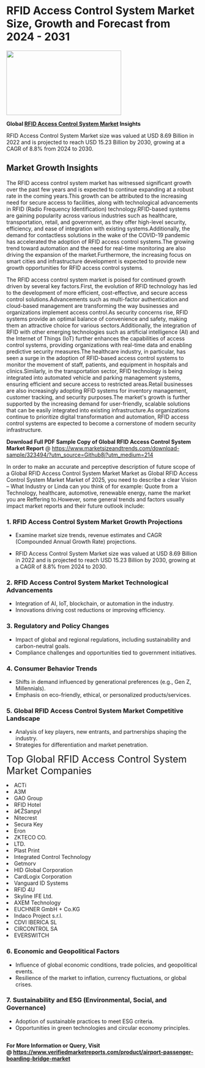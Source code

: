 <H1>RFID Access Control System Market Size, Growth and Forecast from 2024 - 2031</H1><img class="aligncenter size-medium wp-image-584254" src="https://thirdeyenews.in/wp-content/uploads/2024/09/Global-Market-Research-300x168.jpeg" alt="" width="300" height="168" /><p><strong>Global&nbsp;<a href="https://www.marketsizeandtrends.com/download-sample/323494/?utm_source=Github8j?utm_medium=214">RFID Access Control System Market</a> Insights</strong></p><p>RFID Access Control System Market size was valued at USD 8.69 Billion in 2022 and is projected to reach USD 15.23 Billion by 2030, growing at a CAGR of 8.8% from 2024 to 2030.</p><p><h2>Market Growth Insights</h2> <p>The RFID access control system market has witnessed significant growth over the past few years and is expected to continue expanding at a robust rate in the coming years.This growth can be attributed to the increasing need for secure access to facilities, along with technological advancements in RFID (Radio Frequency Identification) technology.RFID-based systems are gaining popularity across various industries such as healthcare, transportation, retail, and government, as they offer high-level security, efficiency, and ease of integration with existing systems.Additionally, the demand for contactless solutions in the wake of the COVID-19 pandemic has accelerated the adoption of RFID access control systems.The growing trend toward automation and the need for real-time monitoring are also driving the expansion of the market.Furthermore, the increasing focus on smart cities and infrastructure development is expected to provide new growth opportunities for RFID access control systems.</p> <p>The RFID access control system market is poised for continued growth driven by several key factors.First, the evolution of RFID technology has led to the development of more efficient, cost-effective, and secure access control solutions.Advancements such as multi-factor authentication and cloud-based management are transforming the way businesses and organizations implement access control.As security concerns rise, RFID systems provide an optimal balance of convenience and safety, making them an attractive choice for various sectors.Additionally, the integration of RFID with other emerging technologies such as artificial intelligence (AI) and the Internet of Things (IoT) further enhances the capabilities of access control systems, providing organizations with real-time data and enabling predictive security measures.The healthcare industry, in particular, has seen a surge in the adoption of RFID-based access control systems to monitor the movement of staff, patients, and equipment in hospitals and clinics.Similarly, in the transportation sector, RFID technology is being integrated into automated vehicle and parking management systems, ensuring efficient and secure access to restricted areas.Retail businesses are also increasingly adopting RFID systems for inventory management, customer tracking, and security purposes.The market's growth is further supported by the increasing demand for user-friendly, scalable solutions that can be easily integrated into existing infrastructure.As organizations continue to prioritize digital transformation and automation, RFID access control systems are expected to become a cornerstone of modern security infrastructure.<p><span class=""><strong>Download Full PDF Sample Copy of Global RFID Access Control System Market Report</strong> @ <a href="https://www.marketsizeandtrends.com/download-sample/323494/?utm_source=Github8j?utm_medium=214" target="_blank">https://www.marketsizeandtrends.com/download-sample/323494/?utm_source=Github8j?utm_medium=214</a></span></p><p>In order to make an accurate and perceptive description of future scope of a Global&nbsp;RFID Access Control System Market Market as Global&nbsp;RFID Access Control System Market Market of 2025, you need to describe a clear Vision &ndash; What Industry or Linda can you think of for example: Quote from a Technology, healthcare, automotive, renewable energy, name the market you are Reffering to.However, some general trends and factors usually impact market reports and their future outlook include:</p><h3>1.&nbsp;<strong>RFID Access Control System Market Growth Projections</strong></h3><ul><li>Examine market size trends, revenue estimates and CAGR (Compounded Annual Growth Rate) projections.</li><li><p>RFID Access Control System Market size was valued at USD 8.69 Billion in 2022 and is projected to reach USD 15.23 Billion by 2030, growing at a CAGR of 8.8% from 2024 to 2030.</p></li></ul><h3>2.&nbsp;<strong>RFID Access Control System Market Technological Advancements</strong></h3><ul><li>Integration of AI, IoT, blockchain, or automation in the industry.</li><li>Innovations driving cost reductions or improving efficiency.</li></ul><h3>3.&nbsp;<strong>Regulatory and Policy Changes</strong></h3><ul><li>Impact of global and regional regulations, including sustainability and carbon-neutral goals.</li><li>Compliance challenges and opportunities tied to government initiatives.</li></ul><h3>4.&nbsp;<strong>Consumer Behavior Trends</strong></h3><ul><li>Shifts in demand influenced by generational preferences (e.g., Gen Z, Millennials).</li><li>Emphasis on eco-friendly, ethical, or personalized products/services.</li></ul><h3>5.&nbsp;<strong>Global RFID Access Control System Market Competitive Landscape</strong></h3><ul><li>Analysis of key players, new entrants, and partnerships shaping the industry.</li><li>Strategies for differentiation and market penetration.</li></ul><p data-pm-slice="1 1 []"><span style="color: inherit; font-family: inherit; font-size: 25px;">Top Global RFID Access Control System Market Companies</span></p><div class="" data-test-id=""><p><li>ACTi</li><li> A3M</li><li> GAO Group</li><li> RFID Hotel</li><li> â€ŽSanpyl</li><li> Nitecrest</li><li> Secura Key</li><li> Eron</li><li> ZKTECO CO.</li><li> LTD.</li><li> Plast Print</li><li> Integrated Control Technology</li><li> Getmorv</li><li> HID Global Corporation</li><li> CardLogix Corporation</li><li> Vanguard ID Systems</li><li> RFID 4U</li><li> Skyline IFE Ltd.</li><li> AXEM Technology</li><li> EUCHNER GmbH + Co.KG</li><li> Indaco Project s.r.l.</li><li> CDVI IBERICA SL</li><li> CIRCONTROL SA</li><li> EVERSWITCH</li></p></div><h3>6.&nbsp;<strong>Economic and Geopolitical Factors</strong></h3><ul><li>Influence of global economic conditions, trade policies, and geopolitical events.</li><li>Resilience of the market to inflation, currency fluctuations, or global crises.</li></ul><h3>7.&nbsp;<strong>Sustainability and ESG (Environmental, Social, and Governance)</strong></h3><ul><li>Adoption of sustainable practices to meet ESG criteria.</li><li>Opportunities in green technologies and circular economy principles.</li></ul><h2><strong style="font-size: 14px;">For More Information or Query, Visit @&nbsp;</strong><a style="background-color: #ffffff; font-size: 14px;" href="https://www.marketsizeandtrends.com/report/rfid-access-control-system-market/" target="_blank">https://www.verifiedmarketreports.com/product/airport-passenger-boarding-bridge-market</a></h2>